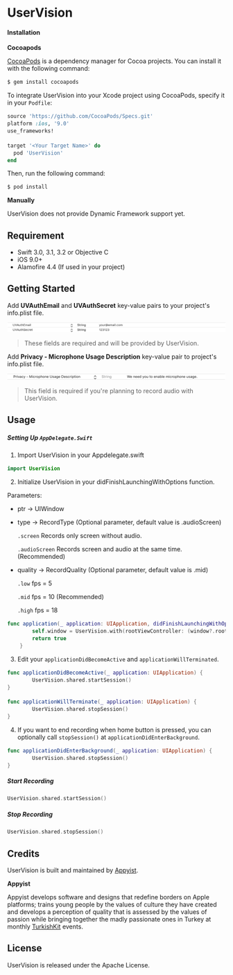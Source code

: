 # UserVision

#### **Installation**

**Cocoapods**

[CocoaPods](http://cocoapods.org/) is a dependency manager for Cocoa projects. You can install it with the following command:

```ruby
$ gem install cocoapods
```

To integrate UserVision into your Xcode project using CocoaPods, specify it in your `Podfile`:

```ruby
source 'https://github.com/CocoaPods/Specs.git'
platform :ios, '9.0'
use_frameworks!

target '<Your Target Name>' do
  pod 'UserVision'
end
```

Then, run the following command:

```ruby
$ pod install
```

**Manually**

UserVision does not provide Dynamic Framework support yet.



## Requirement

- Swift 3.0, 3.1, 3.2 or Objective C
- iOS 9.0+
- Alamofire 4.4 (If used in your project)



## Getting Started

Add **UVAuthEmail** and **UVAuthSecret** key-value pairs to your project's info.plist file.

![credentials_screenshot](Resources/credentials_screenshot.png)

> These fields are required and will be provided by UserVision.



Add **Privacy - Microphone Usage Description** key-value pair to project's info.plist file.

![microphoneUsage_screenshot](Resources/microphoneUsage_screenshot.png)

> This field is required if you're planning to record audio with UserVision.



## Usage

##### Setting Up `AppDelegate.Swift`

1. Import UserVision in your Appdelegate.swift

```swift
import UserVision
```

2. Initialize UserVision in your didFinishLaunchingWithOptions function.

Parameters:

- ptr -> UIWindow

- type -> RecordType (Optional parameter, default value is .audioScreen)

  `.screen` Records only screen without audio.

  `.audioScreen` Records screen and audio at the same time. (Recommended)

- quality -> RecordQuality (Optional parameter, default value is .mid)

  `.low` fps = 5

  `.mid` fps = 10 (Recommended)

  `.high` fps = 18

```swift
func application(_ application: UIApplication, didFinishLaunchingWithOptions launchOptions: [UIApplicationLaunchOptionsKey: Any]?) -> Bool {
        self.window = UserVision.with(rootViewController: (window?.rootViewController)!, type: .audioScreen, quality: .mid)
        return true
    }
```

3. Edit your `applicationDidBecomeActive` and `applicationWillTerminated`.

```swift
func applicationDidBecomeActive(_ application: UIApplication) {
        UserVision.shared.startSession()
}

func applicationWillTerminate(_ application: UIApplication) {
        UserVision.shared.stopSession()
}
```

4. If you want to end recording when home button is pressed, you can optionally call `stopSession()` at `applicationDidEnterBackground`.

```swift
func applicationDidEnterBackground(_ application: UIApplication) {
        UserVision.shared.stopSession()
}
```



##### Start Recording

```swift
UserVision.shared.startSession()
```



##### Stop Recording

```swift
UserVision.shared.stopSession()
```



## Credits

UserVision is built and maintained by [Appyist](appy.ist).



**Appyist**

Appyist develops software and designs that redefine borders on Apple platforms; trains young people by the values of culture they have created and develops a perception of quality that is assessed by the values of passion while bringing together the madly passionate ones in Turkey at monthly [TurkishKit](turkishkit.com) events.



## License

UserVision is released under the Apache License.